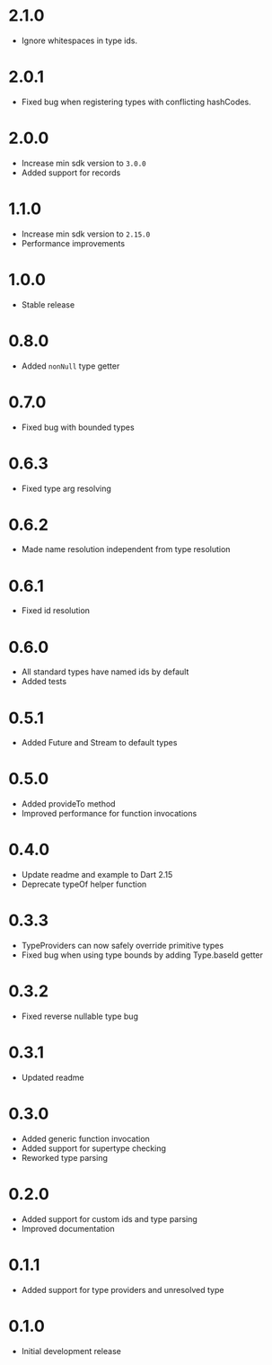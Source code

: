 # 2.1.0

- Ignore whitespaces in type ids.

# 2.0.1

- Fixed bug when registering types with conflicting hashCodes.

# 2.0.0

- Increase min sdk version to `3.0.0`
- Added support for records

# 1.1.0

- Increase min sdk version to `2.15.0`
- Performance improvements

# 1.0.0

- Stable release

# 0.8.0

- Added `nonNull` type getter

# 0.7.0

- Fixed bug with bounded types

# 0.6.3

- Fixed type arg resolving

# 0.6.2

- Made name resolution independent from type resolution

# 0.6.1

- Fixed id resolution

# 0.6.0

- All standard types have named ids by default
- Added tests

# 0.5.1

- Added Future and Stream to default types

# 0.5.0

- Added provideTo method
- Improved performance for function invocations

# 0.4.0

- Update readme and example to Dart 2.15
- Deprecate typeOf helper function

# 0.3.3

- TypeProviders can now safely override primitive types
- Fixed bug when using type bounds by adding Type.baseId getter

# 0.3.2

- Fixed reverse nullable type bug

# 0.3.1

- Updated readme

# 0.3.0

- Added generic function invocation
- Added support for supertype checking
- Reworked type parsing

# 0.2.0

- Added support for custom ids and type parsing
- Improved documentation

# 0.1.1

- Added support for type providers and unresolved type

# 0.1.0

- Initial development release
